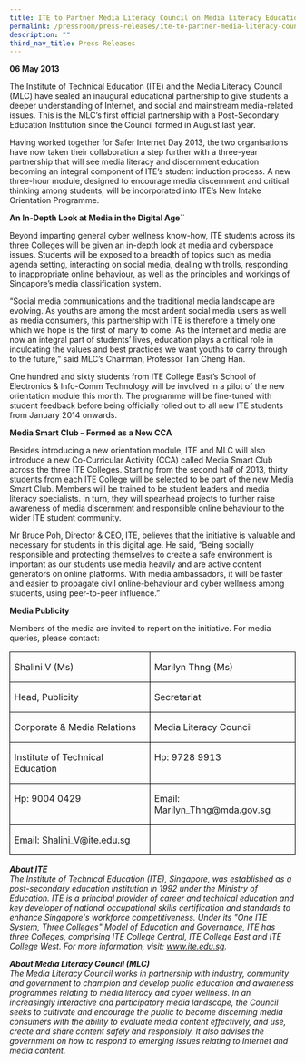 ```yaml
---
title: ITE to Partner Media Literacy Council on Media Literacy Education
permalink: /pressroom/press-releases/ite-to-partner-media-literacy-council-on-media-literacy-education/
description: ""
third_nav_title: Press Releases
---
```

**06 May 2013**

The Institute of Technical Education (ITE) and the Media Literacy Council (MLC) have sealed an inaugural educational partnership to give students a deeper understanding of Internet, and social and mainstream media-related issues. This is the MLC’s first official partnership with a Post-Secondary Education Institution since the Council formed in August last year.

Having worked together for Safer Internet Day 2013, the two organisations have now taken their collaboration a step further with a three-year partnership that will see media literacy and discernment education becoming an integral component of ITE’s student induction process. A new three-hour module, designed to encourage media discernment and critical thinking among students, will be incorporated into ITE’s New Intake Orientation Programme.

**An In-Depth Look at Media in the Digital Age**``

Beyond imparting general cyber wellness know-how, ITE students across its three Colleges will be given an in-depth look at media and cyberspace issues. Students will be exposed to a breadth of topics such as media agenda setting, interacting on social media, dealing with trolls, responding to inappropriate online behaviour, as well as the principles and workings of Singapore’s media classification system.

“Social media communications and the traditional media landscape are evolving. As youths are among the most ardent social media users as well as media consumers, this partnership with ITE is therefore a timely one which we hope is the first of many to come. As the Internet and media are now an integral part of students’ lives, education plays a critical role in inculcating the values and best practices we want youths to carry through to the future,” said MLC’s Chairman, Professor Tan Cheng Han.

One hundred and sixty students from ITE College East’s School of Electronics &amp; Info-Comm Technology will be involved in a pilot of the new orientation module this month. The programme will be fine-tuned with student feedback before being officially rolled out to all new ITE students from January 2014 onwards.

**Media Smart Club – Formed as a New CCA**

Besides introducing a new orientation module, ITE and MLC will also introduce a new Co-Curricular Activity (CCA) called Media Smart Club across the three ITE Colleges. Starting from the second half of 2013, thirty students from each ITE College will be selected to be part of the new Media Smart Club. Members will be trained to be student leaders and media literacy specialists. In turn, they will spearhead projects to further raise awareness of media discernment and responsible online behaviour to the wider ITE student community.

Mr Bruce Poh, Director &amp; CEO, ITE, believes that the initiative is valuable and necessary for students in this digital age. He said, “Being socially responsible and protecting themselves to create a safe environment is important as our students use media heavily and are active content generators on online platforms. With media ambassadors, it will be faster and easier to propagate civil online-behaviour and cyber wellness among students, using peer-to-peer influence.”

**Media Publicity**

Members of the media are invited to report on the initiative. For media queries, please contact:

<table><tbody><tr style="height: 11.55pt;"><td valign="top" style="border: 1pt solid windowtext; padding: 0in 5.4pt; width: 212.25pt; height: 11.55pt;"><p><span>Shalini V (Ms)</span></p></td><td valign="top" style="border-width: 1pt 1pt 1pt medium; border-style: solid solid solid none; border-right-color: windowtext; padding: 0in 5.4pt; border-top-color: windowtext; border-left-color: initial; width: 198.75pt; border-bottom-color: windowtext; height: 11.55pt;"><p><span>Marilyn Thng (Ms)</span></p></td></tr><tr style="height: 11.55pt;"><td valign="top" style="border-width: medium 1pt 1pt; border-style: none solid solid; border-right-color: windowtext; padding: 0in 5.4pt; border-top-color: initial; border-left-color: windowtext; width: 212.25pt; border-bottom-color: windowtext; height: 11.55pt;"><p><span>Head, Publicity</span></p></td><td valign="top" style="border-width: medium 1pt 1pt medium; border-style: none solid solid none; border-right-color: windowtext; padding: 0in 5.4pt; border-top-color: initial; border-left-color: initial; width: 198.75pt; border-bottom-color: windowtext; height: 11.55pt;"><p><span>Secretariat</span></p></td></tr><tr style="height: 11.55pt;"><td valign="top" style="border-width: medium 1pt 1pt; border-style: none solid solid; border-right-color: windowtext; padding: 0in 5.4pt; border-top-color: initial; border-left-color: windowtext; width: 212.25pt; border-bottom-color: windowtext; height: 11.55pt;"><p><span>Corporate &amp; Media Relations</span></p></td><td valign="top" style="border-width: medium 1pt 1pt medium; border-style: none solid solid none; border-right-color: windowtext; padding: 0in 5.4pt; border-top-color: initial; border-left-color: initial; width: 198.75pt; border-bottom-color: windowtext; height: 11.55pt;"><p><span>Media Literacy Council</span></p></td></tr><tr style="height: 11.55pt;"><td valign="top" style="border-width: medium 1pt 1pt; border-style: none solid solid; border-right-color: windowtext; padding: 0in 5.4pt; border-top-color: initial; border-left-color: windowtext; width: 212.25pt; border-bottom-color: windowtext; height: 11.55pt;"><p><span>Institute of Technical Education</span></p></td><td valign="top" style="border-width: medium 1pt 1pt medium; border-style: none solid solid none; border-right-color: windowtext; padding: 0in 5.4pt; border-top-color: initial; border-left-color: initial; width: 198.75pt; border-bottom-color: windowtext; height: 11.55pt;"><p><span>Hp: 9728 9913</span></p></td></tr><tr style="height: 11.55pt;"><td valign="top" style="border-width: medium 1pt 1pt; border-style: none solid solid; border-right-color: windowtext; padding: 0in 5.4pt; border-top-color: initial; border-left-color: windowtext; width: 212.25pt; border-bottom-color: windowtext; height: 11.55pt;"><p><span>Hp: 9004 0429</span></p></td><td valign="top" style="border-width: medium 1pt 1pt medium; border-style: none solid solid none; border-right-color: windowtext; padding: 0in 5.4pt; border-top-color: initial; border-left-color: initial; width: 198.75pt; border-bottom-color: windowtext; height: 11.55pt;"><p><span>Email: Marilyn_Thng@mda.gov.sg</span></p></td></tr><tr style="height: 12.1pt;"><td valign="top" style="border-width: medium 1pt 1pt; border-style: none solid solid; border-right-color: windowtext; padding: 0in 5.4pt; border-top-color: initial; border-left-color: windowtext; width: 212.25pt; border-bottom-color: windowtext; height: 12.1pt;"><p><span>Email: Shalini_V@ite.edu.sg</span></p></td><td valign="top" style="border-width: medium 1pt 1pt medium; border-style: none solid solid none; border-right-color: windowtext; padding: 0in 5.4pt; border-top-color: initial; border-left-color: initial; width: 198.75pt; border-bottom-color: windowtext; height: 12.1pt;"></td></tr></tbody></table>

_**About ITE**  
The Institute of Technical Education (ITE), Singapore, was established as a post-secondary education institution in 1992 under the Ministry of Education. ITE is a principal provider of career and technical education and key developer of national occupational skills certification and standards to enhance Singapore's workforce competitiveness. Under its "One ITE System, Three Colleges" Model of Education and Governance, ITE has three Colleges, comprising ITE College Central, ITE College East and ITE College West. For more information, visit: www.ite.edu.sg._

_**About Media Literacy Council (MLC)**  
The Media Literacy Council works in partnership with industry, community and government to champion and develop public education and awareness programmes relating to media literacy and cyber wellness. In an increasingly interactive and participatory media landscape, the Council seeks to cultivate and encourage the public to become discerning media consumers with the ability to evaluate media content effectively, and use, create and share content safely and responsibly. It also advises the government on how to respond to emerging issues relating to Internet and media content._